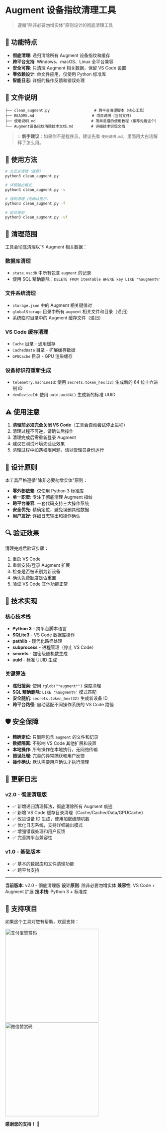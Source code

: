 # Augment 设备指纹清理工具

> 遵循"除非必要勿增实体"原则设计的彻底清理工具

## 🎯 功能特点

- **彻底清理**: 递归清除所有 Augment 设备指纹和缓存
- **跨平台支持**: Windows、macOS、Linux 全平台兼容
- **安全可靠**: 只清理 Augment 相关数据，保留 VS Code 设置
- **零依赖设计**: 单文件应用，仅使用 Python 标准库
- **智能日志**: 详细的操作反馈和错误处理

## 📁 文件说明

```
├── clean_augment.py                    # 跨平台清理脚本（核心工具）
├── README.md                          # 项目说明（当前文件）
├── 使用说明.md                         # 简单易懂的使用教程（推荐先看这个）
└── Augment设备指纹清除技术文档.md        # 详细技术实现文档
```

> 💡 **新手建议**：如果你不是程序员，建议先看 `使用说明.md`，里面用大白话解释了怎么用。

## 🚀 使用方法

```bash
# 交互式清理（推荐）
python3 clean_augment.py

# 详细输出模式
python3 clean_augment.py -v

# 强制清理（无确认提示）
python3 clean_augment.py -f

# 组合使用
python3 clean_augment.py -vf
```

## 🔧 清理范围

工具会彻底清理以下 Augment 相关数据：

### 数据库清理
- `state.vscdb` 中所有包含 `augment` 的记录
- 使用 SQL 精确删除：`DELETE FROM ItemTable WHERE key LIKE '%augment%'`

### 文件系统清理
- `storage.json` 中的 Augment 相关键值对
- `globalStorage` 目录中所有 `augment` 相关文件和目录（递归）
- 系统临时目录中的 Augment 缓存文件（递归）

### VS Code 缓存清理
- `Cache` 目录 - 通用缓存
- `CachedData` 目录 - 扩展缓存数据
- `GPUCache` 目录 - GPU 渲染缓存

### 设备标识符重新生成
- `telemetry.machineId`: 使用 `secrets.token_hex(32)` 生成新的 64 位十六进制 ID
- `devDeviceId`: 使用 `uuid.uuid4()` 生成新的标准 UUID

## ⚠️ 使用注意

1. **清理前必须完全关闭 VS Code**（工具会自动尝试停止进程）
2. 清理过程不可逆，请确认后操作
3. 清理完成后需重新登录 Augment
4. 建议在测试环境先验证效果
5. 清理过程中如遇权限问题，请以管理员身份运行

## 🎨 设计原则

本工具严格遵循"除非必要勿增实体"原则：

- **零外部依赖**: 仅使用 Python 3 标准库
- **单一职责**: 专注于彻底清理 Augment 指纹
- **跨平台兼容**: 一套代码支持三大操作系统
- **安全优先**: 精确定位，避免误删其他数据
- **用户友好**: 详细日志输出和操作确认

## 🔍 验证效果

清理完成后验证步骤：

1. 重启 VS Code
2. 重新安装/登录 Augment 扩展
3. 检查是否被识别为新设备
4. 确认免费额度是否重置
5. 验证 VS Code 其他功能正常

## 📝 技术实现

### 核心技术栈
- **Python 3** - 跨平台脚本语言
- **SQLite3** - VS Code 数据库操作
- **pathlib** - 现代化路径处理
- **subprocess** - 进程管理（停止 VS Code）
- **secrets** - 加密级随机数生成
- **uuid** - 标准 UUID 生成

### 关键算法
- **递归搜索**: 使用 `rglob("*augment*")` 深度清理
- **SQL 精确删除**: `LIKE '%augment%'` 模式匹配
- **安全随机**: `secrets.token_hex(32)` 生成新设备 ID
- **跨平台路径**: 自动适配不同操作系统的 VS Code 路径

## 🛡️ 安全保障

- **精确定位**: 只删除包含 `augment` 的文件和记录
- **数据隔离**: 不影响 VS Code 其他扩展和设置
- **本地操作**: 所有操作在本地执行，无网络传输
- **错误处理**: 完善的异常捕获和用户反馈
- **操作确认**: 默认需要用户确认才执行清理

## 🚀 更新日志

### v2.0 - 彻底清理版
- ✅ 新增递归清理算法，彻底清除所有 Augment 痕迹
- ✅ 新增 VS Code 缓存目录清理（Cache/CachedData/GPUCache）
- ✅ 改进设备 ID 生成，使用加密级随机数
- ✅ 优化日志系统，支持详细输出模式
- ✅ 增强错误处理和用户反馈
- ✅ 完善跨平台兼容性

### v1.0 - 基础版本
- ✅ 基本的数据库和文件清理功能
- ✅ 跨平台支持

---

**当前版本**: v2.0 - 彻底清理版
**设计原则**: 除非必要勿增实体
**兼容性**: VS Code + Augment 扩展
**技术栈**: Python 3 + 标准库

## 💝 支持项目

如果这个工具对您有帮助，欢迎支持：

<img src="https://github.com/user-attachments/assets/0175c0f7-4929-4132-bb1a-24149429e699" width="300" alt="支付宝赞赏码">
<img src="https://github.com/user-attachments/assets/dc1c65a4-c221-4811-8f2e-d65dda5cc8f5" width="300" alt="微信赞赏码">

**感谢您的支持！** 🙏
